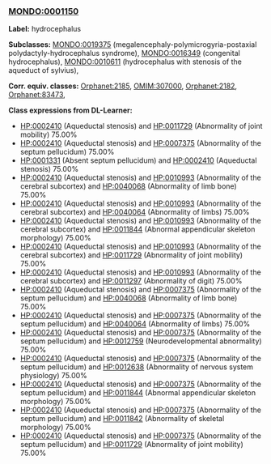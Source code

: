 
### [MONDO:0001150](http://purl.obolibrary.org/obo/MONDO_0001150)
**Label:** hydrocephalus

**Subclasses:** [MONDO:0019375](http://purl.obolibrary.org/obo/MONDO_0019375) (megalencephaly-polymicrogyria-postaxial polydactyly-hydrocephalus syndrome), [MONDO:0016349](http://purl.obolibrary.org/obo/MONDO_0016349) (congenital hydrocephalus), [MONDO:0010611](http://purl.obolibrary.org/obo/MONDO_0010611) (hydrocephalus with stenosis of the aqueduct of sylvius), 

**Corr. equiv. classes:** [Orphanet:2185](http://www.orpha.net/ORDO/Orphanet_2185), [OMIM:307000](http://purl.obolibrary.org/obo/OMIM_307000), [Orphanet:2182](http://www.orpha.net/ORDO/Orphanet_2182), [Orphanet:83473](http://www.orpha.net/ORDO/Orphanet_83473), 

**Class expressions from DL-Learner:**

- [HP:0002410](http://purl.obolibrary.org/obo/HP_0002410) (Aqueductal stenosis) and [HP:0011729](http://purl.obolibrary.org/obo/HP_0011729) (Abnormality of joint mobility) 75.00%
- [HP:0002410](http://purl.obolibrary.org/obo/HP_0002410) (Aqueductal stenosis) and [HP:0007375](http://purl.obolibrary.org/obo/HP_0007375) (Abnormality of the septum pellucidum) 75.00%
- [HP:0001331](http://purl.obolibrary.org/obo/HP_0001331) (Absent septum pellucidum) and [HP:0002410](http://purl.obolibrary.org/obo/HP_0002410) (Aqueductal stenosis) 75.00%
- [HP:0002410](http://purl.obolibrary.org/obo/HP_0002410) (Aqueductal stenosis) and [HP:0010993](http://purl.obolibrary.org/obo/HP_0010993) (Abnormality of the cerebral subcortex) and [HP:0040068](http://purl.obolibrary.org/obo/HP_0040068) (Abnormality of limb bone) 75.00%
- [HP:0002410](http://purl.obolibrary.org/obo/HP_0002410) (Aqueductal stenosis) and [HP:0010993](http://purl.obolibrary.org/obo/HP_0010993) (Abnormality of the cerebral subcortex) and [HP:0040064](http://purl.obolibrary.org/obo/HP_0040064) (Abnormality of limbs) 75.00%
- [HP:0002410](http://purl.obolibrary.org/obo/HP_0002410) (Aqueductal stenosis) and [HP:0010993](http://purl.obolibrary.org/obo/HP_0010993) (Abnormality of the cerebral subcortex) and [HP:0011844](http://purl.obolibrary.org/obo/HP_0011844) (Abnormal appendicular skeleton morphology) 75.00%
- [HP:0002410](http://purl.obolibrary.org/obo/HP_0002410) (Aqueductal stenosis) and [HP:0010993](http://purl.obolibrary.org/obo/HP_0010993) (Abnormality of the cerebral subcortex) and [HP:0011729](http://purl.obolibrary.org/obo/HP_0011729) (Abnormality of joint mobility) 75.00%
- [HP:0002410](http://purl.obolibrary.org/obo/HP_0002410) (Aqueductal stenosis) and [HP:0010993](http://purl.obolibrary.org/obo/HP_0010993) (Abnormality of the cerebral subcortex) and [HP:0011297](http://purl.obolibrary.org/obo/HP_0011297) (Abnormality of digit) 75.00%
- [HP:0002410](http://purl.obolibrary.org/obo/HP_0002410) (Aqueductal stenosis) and [HP:0007375](http://purl.obolibrary.org/obo/HP_0007375) (Abnormality of the septum pellucidum) and [HP:0040068](http://purl.obolibrary.org/obo/HP_0040068) (Abnormality of limb bone) 75.00%
- [HP:0002410](http://purl.obolibrary.org/obo/HP_0002410) (Aqueductal stenosis) and [HP:0007375](http://purl.obolibrary.org/obo/HP_0007375) (Abnormality of the septum pellucidum) and [HP:0040064](http://purl.obolibrary.org/obo/HP_0040064) (Abnormality of limbs) 75.00%
- [HP:0002410](http://purl.obolibrary.org/obo/HP_0002410) (Aqueductal stenosis) and [HP:0007375](http://purl.obolibrary.org/obo/HP_0007375) (Abnormality of the septum pellucidum) and [HP:0012759](http://purl.obolibrary.org/obo/HP_0012759) (Neurodevelopmental abnormality) 75.00%
- [HP:0002410](http://purl.obolibrary.org/obo/HP_0002410) (Aqueductal stenosis) and [HP:0007375](http://purl.obolibrary.org/obo/HP_0007375) (Abnormality of the septum pellucidum) and [HP:0012638](http://purl.obolibrary.org/obo/HP_0012638) (Abnormality of nervous system physiology) 75.00%
- [HP:0002410](http://purl.obolibrary.org/obo/HP_0002410) (Aqueductal stenosis) and [HP:0007375](http://purl.obolibrary.org/obo/HP_0007375) (Abnormality of the septum pellucidum) and [HP:0011844](http://purl.obolibrary.org/obo/HP_0011844) (Abnormal appendicular skeleton morphology) 75.00%
- [HP:0002410](http://purl.obolibrary.org/obo/HP_0002410) (Aqueductal stenosis) and [HP:0007375](http://purl.obolibrary.org/obo/HP_0007375) (Abnormality of the septum pellucidum) and [HP:0011842](http://purl.obolibrary.org/obo/HP_0011842) (Abnormality of skeletal morphology) 75.00%
- [HP:0002410](http://purl.obolibrary.org/obo/HP_0002410) (Aqueductal stenosis) and [HP:0007375](http://purl.obolibrary.org/obo/HP_0007375) (Abnormality of the septum pellucidum) and [HP:0011729](http://purl.obolibrary.org/obo/HP_0011729) (Abnormality of joint mobility) 75.00%


